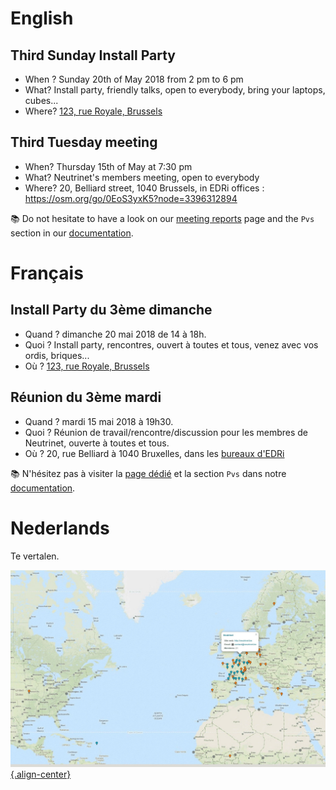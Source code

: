 <!-- TITLE: Agenda -->
<!-- SUBTITLE: Meetings, Réunions, Samenkomst, Install Parties, enz. -->

# English

## Third Sunday Install Party

- When ? Sunday 20th of May 2018 from 2 pm to 6 pm
- What? Install party, friendly talks, open to everybody, bring your laptops, cubes...
- Where? [123, rue Royale, Brussels](http://osm.org/go/0EoTjMnkL?m=&node=2345001227)

## Third Tuesday meeting

- When? Thursday 15th of May at 7:30 pm
- What? Neutrinet's members meeting, open to everybody
- Where? 20, Belliard street, 1040 Brussels, in EDRi offices : https://osm.org/go/0EoS3yxK5?node=3396312894

:books: Do not hesitate to have a look on our [meeting reports](pvs) page and the `Pvs` section in our [documentation](all).
# Français
## Install Party du 3ème dimanche

- Quand ? dimanche 20 mai 2018 de 14 à 18h.
- Quoi ? Install party, rencontres, ouvert à toutes et tous, venez avec vos ordis, briques...
- Où ? [123, rue Royale, Brussels](http://osm.org/go/0EoTjMnkL?m=&node=2345001227)


## Réunion du 3ème mardi

- Quand ?  mardi 15 mai 2018 à 19h30.
- Quoi ? Réunion de travail/rencontre/discussion pour les membres de Neutrinet, ouverte à toutes et tous.
- Où ? 20, rue Belliard à 1040 Bruxelles, dans les [bureaux d'EDRi](https://osm.org/go/0EoS3yxK5?node=3396312894)

:books: N'hésitez pas  à visiter la [page dédié](pvs) et la section `Pvs` dans notre [documentation](all).


# Nederlands
Te vertalen.

[![Diyisp](/uploads/diyisp.jpg "Diyisp"){.align-center}](https://db.ffdn.org/)